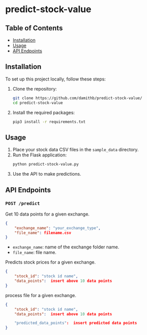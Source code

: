 # predict-stock-value

## Table of Contents
- [Installation](#installation)
- [Usage](#Usage)
- [API Endpoints](#api-endpoints)

## Installation
To set up this project locally, follow these steps:

1. Clone the repository:
   ```bash
   git clone https://github.com/damithb/predict-stock-value/
   cd predict-stock-value
   ```
2. Install the required packages:
   ```bash
   pip3 install -r requirements.txt
   ```

## Usage
1. Place your stock data CSV files in the `sample_data` directory.
2. Run the Flask application:
   ```bash
   python predict-stock-value.py
   ```
3. Use the API to make predictions.

## API Endpoints
### `POST /predict`
Get 10 data points for a given exchange.


```json
{
    "exchange_name": "your_exchange_type",
    "file_name": filename.csv
}
```

- `exchange_name`: name of the exchange folder name.
- `file_name`: file name.


Predicts stock prices for a given exchange.

```json
{
    "stock_id": "stock id name",
    "data_points":  insert above 10 data points
}
```

process file for a given exchange.

```json
{
    "stock_id": "stock id name",
    "data_points":  insert above 10 data points

    "predicted_data_points":  insert predicted data points
}
```






